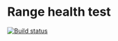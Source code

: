 # Range health test
[![Build status](https://ci.appveyor.com/api/projects/status/6ln479yljuoq8pgv?svg=true)](https://ci.appveyor.com/project/Mary-Kalugina/matchers)
